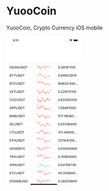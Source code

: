 # YuooCoin
YuooCoin, Crypto Currency iOS mobile

<img src="./screenshots/devshot.png" width="200" height="400"/>

